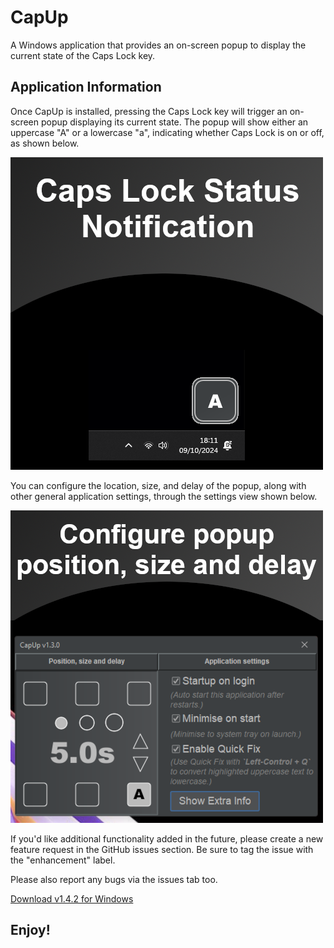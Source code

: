 # CapUp

A Windows application that provides an on-screen popup to display the current 
state of the Caps Lock key.

## Application Information

Once CapUp is installed, pressing the Caps Lock key will trigger an 
on-screen popup displaying its current state. The popup will show either an uppercase "A" or a lowercase "a", indicating whether Caps Lock is on or off, as shown below.

![1_popup_cap_key_state.png](misc%2Fmicrosoft%2Fscreenshots%2F1_popup_cap_key_state.png)

You can configure the location, size, and delay of the popup, along with other general application settings, through the settings view shown below.

![2_popup_settings.png](misc%2Fmicrosoft%2Fscreenshots%2F2_popup_settings.png)

If you'd like additional functionality added in the future, please create a new 
feature request in the GitHub issues section. Be sure to tag the issue with the "enhancement" label.

Please also report any bugs via the issues tab too.

[Download v1.4.2 for Windows](downloads%2Fv1.4.2%2FCapUp-1.4.2.msi)

## Enjoy!
